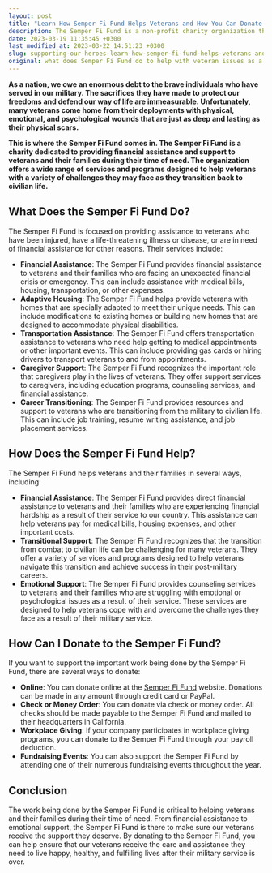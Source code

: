 ```yaml
---
layout: post
title: "Learn How Semper Fi Fund Helps Veterans and How You Can Donate."
description: The Semper Fi Fund is a non-profit charity organization that assists veterans by providing housing, job training, and medical care. They also offer financial support to the families of active duty service members who are wounded, critically ill, or injured. Donating to Semper Fi Fund is an easy process and can be done online via their website. Your contribution can go a long way in helping the Fund aid the brave men and women who have dedicated their lives to serving our country. Let's support our veterans today!
date: 2023-03-19 11:35:45 +0300
last_modified_at: 2023-03-22 14:51:23 +0300
slug: supporting-our-heroes-learn-how-semper-fi-fund-helps-veterans-and-how-you-can-donate
original: what does Semper Fi Fund do to help with veteran issues as a charity, how do they do it, how can i donate?
---
```

**As a nation, we owe an enormous debt to the brave individuals who have served in our military. The sacrifices they have made to protect our freedoms and defend our way of life are immeasurable. Unfortunately, many veterans come home from their deployments with physical, emotional, and psychological wounds that are just as deep and lasting as their physical scars.**

**This is where the Semper Fi Fund comes in. The Semper Fi Fund is a charity dedicated to providing financial assistance and support to veterans and their families during their time of need. The organization offers a wide range of services and programs designed to help veterans with a variety of challenges they may face as they transition back to civilian life.**

## What Does the Semper Fi Fund Do?

The Semper Fi Fund is focused on providing assistance to veterans who have been injured, have a life-threatening illness or disease, or are in need of financial assistance for other reasons. Their services include:

* **Financial Assistance**: The Semper Fi Fund provides financial assistance to veterans and their families who are facing an unexpected financial crisis or emergency. This can include assistance with medical bills, housing, transportation, or other expenses.
* **Adaptive Housing**: The Semper Fi Fund helps provide veterans with homes that are specially adapted to meet their unique needs. This can include modifications to existing homes or building new homes that are designed to accommodate physical disabilities.
* **Transportation Assistance**: The Semper Fi Fund offers transportation assistance to veterans who need help getting to medical appointments or other important events. This can include providing gas cards or hiring drivers to transport veterans to and from appointments.
* **Caregiver Support**: The Semper Fi Fund recognizes the important role that caregivers play in the lives of veterans. They offer support services to caregivers, including education programs, counseling services, and financial assistance.
* **Career Transitioning**: The Semper Fi Fund provides resources and support to veterans who are transitioning from the military to civilian life. This can include job training, resume writing assistance, and job placement services.

## How Does the Semper Fi Fund Help?

The Semper Fi Fund helps veterans and their families in several ways, including:

* **Financial Assistance**: The Semper Fi Fund provides direct financial assistance to veterans and their families who are experiencing financial hardship as a result of their service to our country. This assistance can help veterans pay for medical bills, housing expenses, and other important costs.
* **Transitional Support**: The Semper Fi Fund recognizes that the transition from combat to civilian life can be challenging for many veterans. They offer a variety of services and programs designed to help veterans navigate this transition and achieve success in their post-military careers.
* **Emotional Support**: The Semper Fi Fund provides counseling services to veterans and their families who are struggling with emotional or psychological issues as a result of their service. These services are designed to help veterans cope with and overcome the challenges they face as a result of their military service.

## How Can I Donate to the Semper Fi Fund?

If you want to support the important work being done by the Semper Fi Fund, there are several ways to donate:

* **Online**: You can donate online at the [Semper Fi Fund](https://thefund.org/) website. Donations can be made in any amount through credit card or PayPal.
* **Check or Money Order**: You can donate via check or money order. All checks should be made payable to the Semper Fi Fund and mailed to their headquarters in California.
* **Workplace Giving**: If your company participates in workplace giving programs, you can donate to the Semper Fi Fund through your payroll deduction.
* **Fundraising Events**: You can also support the Semper Fi Fund by attending one of their numerous fundraising events throughout the year.

## Conclusion

The work being done by the Semper Fi Fund is critical to helping veterans and their families during their time of need. From financial assistance to emotional support, the Semper Fi Fund is there to make sure our veterans receive the support they deserve. By donating to the Semper Fi Fund, you can help ensure that our veterans receive the care and assistance they need to live happy, healthy, and fulfilling lives after their military service is over.